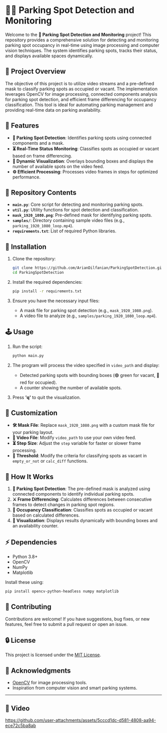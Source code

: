 # 🚗🚧 Parking Spot Detection and Monitoring

Welcome to the **🏦 Parking Spot Detection and Monitoring** project! This repository provides a comprehensive solution for detecting and monitoring parking spot occupancy in real-time using image processing and computer vision techniques. The system identifies parking spots, tracks their status, and displays available spaces dynamically.

## 🔄 Project Overview
The objective of this project is to utilize video streams and a pre-defined mask to classify parking spots as occupied or vacant. The implementation leverages OpenCV for image processing, connected components analysis for parking spot detection, and efficient frame differencing for occupancy classification. This tool is ideal for automating parking management and providing real-time data on parking availability.

## 🔧 Features
- **🌟 Parking Spot Detection**: Identifies parking spots using connected components and a mask.
- **⏳ Real-Time Status Monitoring**: Classifies spots as occupied or vacant based on frame differencing.
- **🎨 Dynamic Visualization**: Overlays bounding boxes and displays the number of available spots on the video feed.
- **⚙️ Efficient Processing**: Processes video frames in steps for optimized performance.

## 📂 Repository Contents
- **`main.py`**: Core script for detecting and monitoring parking spots.
- **`util.py`**: Utility functions for spot detection and classification.
- **`mask_1920_1080.png`**: Pre-defined mask for identifying parking spots.
- **`samples/`**: Directory containing sample video files (e.g., `parking_1920_1080_loop.mp4`).
- **`requirements.txt`**: List of required Python libraries.

## 🔄 Installation
1. Clone the repository:
   ```bash
   git clone https://github.com/ArianDilfanian/ParkingSpotDetection.git
   cd ParkingSpotDetection
   ```

2. Install the required dependencies:
   ```bash
   pip install -r requirements.txt
   ```

3. Ensure you have the necessary input files:
   - A mask file for parking spot detection (e.g., `mask_1920_1080.png`).
   - A video file to analyze (e.g., `samples/parking_1920_1080_loop.mp4`).

## 🕹️ Usage
1. Run the script:
   ```bash
   python main.py
   ```

2. The program will process the video specified in `video_path` and display:
   - Detected parking spots with bounding boxes (🟢 green for vacant, 🔴 red for occupied).
   - A counter showing the number of available spots.

3. Press **'q'** to quit the visualization.

## 🔁 Customization
- **🛠️ Mask File**: Replace `mask_1920_1080.png` with a custom mask file for your parking layout.
- **🎥 Video File**: Modify `video_path` to use your own video feed.
- **⏳ Step Size**: Adjust the `step` variable for faster or slower frame processing.
- **🔢 Threshold**: Modify the criteria for classifying spots as vacant in `empty_or_not` or `calc_diff` functions.

## 🔬 How It Works
1. **🏦 Parking Spot Detection**: The pre-defined mask is analyzed using connected components to identify individual parking spots.
2. **⚔️ Frame Differencing**: Calculates differences between consecutive frames to detect changes in parking spot regions.
3. **🔹 Occupancy Classification**: Classifies spots as occupied or vacant based on calculated differences.
4. **🎨 Visualization**: Displays results dynamically with bounding boxes and an availability counter.

## ⚡️ Dependencies
- Python 3.8+
- OpenCV
- NumPy
- Matplotlib

Install these using:
```bash
pip install opencv-python-headless numpy matplotlib
```

## 💪 Contributing
Contributions are welcome! If you have suggestions, bug fixes, or new features, feel free to submit a pull request or open an issue.

## 🔒 License
This project is licensed under the [MIT License](LICENSE).

## 🌟 Acknowledgments
- [OpenCV](https://opencv.org/) for image processing tools.
- Inspiration from computer vision and smart parking systems.

---

## 🎥 Video



https://github.com/user-attachments/assets/5cccd1dc-d581-4808-aa94-ece72c5ba8ab
